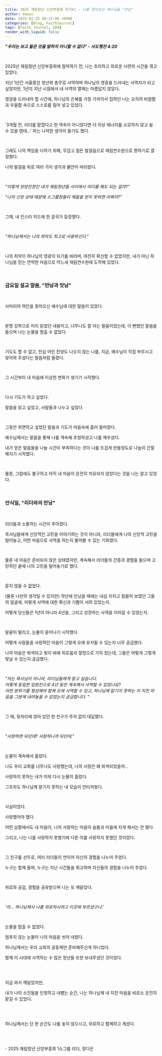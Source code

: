 ```yaml
---
title: 2025 재림청년 신앙부흥회 후기#1 - 나를 찾아오신 예수님을 "만남"
author: daeun
date: 2025-02-25 00:22:00 +0900
categories: [Blog, FaithJournal]
tags: [Faith Journal, SDA]
render_with_liquid: false
---
```


__*"우리는 보고 들은 것을 말하지 아니할 수 없다" - 사도행전 4:20*__

<br>

2025년 재림청년 신앙부흥회에 참여하기 전, 나는 초라하고 외로운 시련의 시간을 겪고 있었다. 

지난 1년간 서울중앙 청년회 총무로 사역하며 하나님의 영광을 드러내는 사역자가 되고 싶었지만, 1년이 지난 시점에서 내 사역의 열매는 아름답지 않았다.

영광을 드러내야 할 시간에, 하나님의 은혜를 가장 가까이서 접하던 나는 오히려 비참함과 우울함 속으로 스스로를 밀어 넣고 있었다.

<br>

'3개월 전, 리더를 맡겠다고 한 약속이 아니었다면 더 이상 에너지를 소모하지 않고 쉴 수 있을 텐데...' 하는 나약한 생각이 들기도 했다.

<br>

그래도 나의 책임을 다하기 위해, 무겁고 힘든 발걸음으로 재림연수원으로 향하기로 결정했다.

나의 발걸음 뒤로 여러 가지 생각과 불안이 따라왔다.

<br>

_"이렇게 엉망진창인 내가 재림청년들 사이에서 리더를 해도 되는 걸까?"_

_"나의 신앙 상태 때문에 소그룹원들이 채움을 얻지 못하면 어쩌지?"_

<br>

그때, 내 인스타 피드에 한 글귀가 등장했다.

<br>

*"하나님께서는 나의 최악도 최고로 사용하신다."*

<br>

나의 최악이 하나님의 영광이 되기를 바라며, 여전히 확신할 수 없었지만, 내가 아닌 하나님을 믿는 연약한 마음으로 어느새 재림연수원에 도착해 있었다.

<br>

### 금요일 설교 말씀, "만남과 맛남"

<br>

사마리아 여인을 찾아오신 예수님에 대한 말씀이 있었다.

<br>

분명 강목으로 미리 읽었던 내용이고, 너무나도 잘 아는 말씀이었는데, 이 뻔했던 말씀을 들으며 나는 눈물을 멈출 수 없었다.

<br>

기도도 할 수 없고, 진심 어린 찬양도 나오지 않는 나를, 지금, 예수님이 직접 부르시고 찾아와 주셨다는 말씀처럼 들렸다.

<br>

그 시간부터 내 마음에 이상한 변화가 생기기 시작했다.

<br>

다시 기도가 하고 싶었다. 

말씀을 읽고 싶었고, 사람들과 나누고 싶었다.

<br>

그동안 외면하고 싶었던 말씀과 기도가 마음속에 흘러 들어왔다. 

예수님께서는 말씀을 통해 나를 계속해 초청하셨고 나를 채우셨다. 

내가 얻은 말씀들을 나눌 시간이 부족하다는 것이 나를 뜨겁게 만들정도로 나눔이 간절해지기 시작했다.

<br>

물론, 그럼에도 불구하고 아직 내 마음이 온전히 치유되지 않았다는 것을 나는 알고 있었다. 

<br>


### 안식일, "리더와의 만남"

<br>

리더들과 소통하는 시간이 주어졌다. 

목사님들에게 신앙적인 고민을 이야기하는 것이 아니라, 리더들에게 나의 신앙적 고민을 털어놓고, 어떤 마음으로 사역을 하는지 물어볼 수 있는 기회였다.

<br>

물론 내 마음은 준비되지 않은 상태였지만, 계속해서 리더들의 간증과 경험을 들으며 고민하던 끝에 나의 고민을 털어놓기로 했다.

<br>

묻지 않을 수 없었다. 

(물론 나만의 생각일 수 있지만) 작년에 만났을 때에는 내심 지치고 힘들어 보였던 그들의 얼굴에, 어떻게 사역에 대한 확신과 기쁨이 서려 있었는지.

어떻게 당신들은 1년이 아니라 4년을, 그리고 성장하는 사역을 이어갈 수 있었는지.

<br>


말끝이 떨리고, 눈물이 묻어나기 시작했다.

어떻게 사람들을 사랑하던 마음이 그렇게 오래 유지될 수 있는지 너무 궁금했다.

나의 마음은 퇴색되고 빛이 바래 외로움과 절망으로 가득 찼는데, 그들은 어떻게 그렇게 빛날 수 있는지 궁금했다.

<br>

*"저는 목사님이 아니라, 리더님들에게 묻고 싶습니다. <br>어떻게 동일한 임원진으로 4년 동안 계속해서 사역할 수 있었나요? <br>어떤 분위기를 형성해야 함께 오래 사역할 수 있고, 하나님께 맡기지 못하는 이 지친 마음을 그분께 내려놓을 수 있었는지 궁금합니다. "*

<br>

그 때, 뒷자리에 앉아 있던 한 친구가 주저 없이 대답했다.

<br>

*"사랑하면 되던데? 사랑하니까 되던데."*

<br>

눈물이 계속해서 흘렀다.

나도 우리 교회를 너무나도 사랑했는데, 나의 사랑은 왜 퇴색되었을까...

사랑하지 못하는 내가 미워 다시 눈물이 흘렀다.

그조차도 하나님께 맡기지 못하는 내 모습이 안타까웠다. 

<br>

사실이었다.

사랑했어야 했다.

어떤 상황에서도 내 마음이, 나의 사랑하는 마음이 슬픔과 미움에 지게 해서는 안 됐다.

그리고, 나는 나를 사랑하지 못했기에 다른 이를 사랑하지 못했던 것이었다.

<br>

그 친구를 선두로, 여러 리더들이 연이어 자신의 경험을 나누어 주었다. 

누구는 함께 울며, 누구는 지난 시간들을 회고하며 자신들의 경험을 나누어 주었다. 

<br>

위로와 공감, 경험을 공유받으며 나는 또 깨달았다. 

<br>

*'아... 하나님께서 나를 위로하시려고 이곳에 부르셨구나.'*

<br>

눈물을 멈출 수 없었다.

멈추지 않는 눈물이 나의 마음을 씻어 내렸다. 

하나님께서는 우리 교회의 공동체만 준비해주신게 아니었다. 

함께 이 시대에 사역하는 수 많은 청년들 또한 보내주셨던 것이었다. 

<br>
<br>

지금 와서 깨달았지만,

내가 나의 소진됨을 인정하고 내뱉는 순간, 나는 하나님께 내 지친 마음을 비로소 온전히 맡길 수 있었다.

<br>
<br>

하나님께서는 단 한 순간도 나를 놓지 않으시고, 위로하고 함께하고 계셨다.

<br>
<br>

\- 2025 재림청년 신앙부흥회 1소그룹 리더, 정다은

